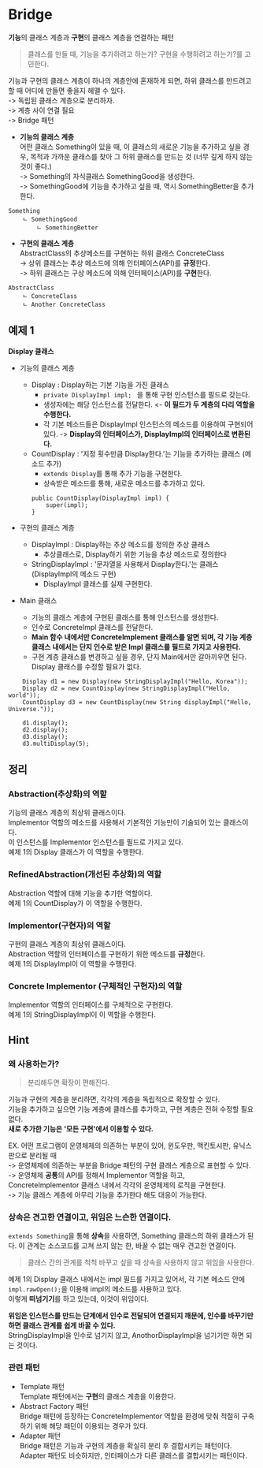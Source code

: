 # Bridge  

**기능**의 클래스 계층과 **구현**의 클래스 계층을 연결하는 패턴

> 클래스를 만들 때, 기능을 추가하려고 하는가? 구현을 수행하려고 하는가?를 고민한다.  

기능과 구현의 클래스 계층이 하나의 계층안에 혼재하게 되면, 하위 클래스를 만드려고 할 때 어디에 만들면 좋을지 헤맬 수 있다.  
-> 독립된 클래스 계층으로 분리하자.  
-> 계층 사이 연결 필요  
-> Bridge 패턴

* **기능의 클래스 계층**  
어떤 클래스 Something이 있을 때, 이 클래스의 새로운 기능을 추가하고 싶을 경우, 목적과 가까운 클래스를 찾아 그 하위 클래스를 만드는 것 (너무 깊게 하지 않는 것이 좋다.)  
-> Something의 자식클래스 SomethingGood을 생성한다.  
-> SomethingGood에 기능을 추가하고 싶을 때, 역시 SomethingBetter을 추가한다.
```
Something
    ㄴ SomethingGood
        ㄴ SomethingBetter
```
* **구현의 클래스 계층**  
AbstractClass의 추상메소드를 구현하는 하위 클래스 ConcreteClass  
-> 상위 클래스는 추상 메소드에 의해 인터페이스(API)를 **규정**한다.  
-> 하위 클래스는 구상 메소드에 의해 인터페이스(API)를 **구현**한다.  
```
AbstractClass
    ㄴ ConcreteClass
    ㄴ Another ConcreteClass
```

## 예제 1

**Display 클래스**

* 기능의 클래스 계층  
    * Display : Display하는 기본 기능을 가진 클래스  
        * ```private DisplayImpl impl; ``` 을 통해 구현 인스턴스를 필드로 갖는다.
        * 생성자에는 해당 인스턴스를 전달한다. <- **이 필드가 두 계층의 다리 역할을 수행한다.**
        * 각 기본 메소드들은 DisplayImpl 인스턴스의 메소드를 이용하여 구현되어 있다. -> **Display의 인터페이스가, DisplayImpl의 인터페이스로 변환된다.**
    * CountDisplay : '지정 횟수만큼 Display한다.'는 기능을 추가하는 클래스 (메소드 추가)
        * ```extends Display```를 통해 추가 기능을 구현한다.  
        * 상속받은 메소드를 통해, 새로운 메소드를 추가하고 있다.
        ```
        public CountDisplay(DisplayImpl impl) {
            super(impl);
        }
        ```
* 구현의 클래스 계층
    * DisplayImpl : Display하는 추상 메소드를 정의한 추상 클래스
        * 추상클래스로, Display하기 위한 기능을 추상 메소드로 정의한다
    * StringDisplayImpl : '문자열을 사용해서 Display한다.'는 클래스 (DisplayImpl의 메소드 구현)  
        * DisplayImpl 클래스를 실제 구현한다.

* Main 클래스  
    * 기능의 클래스 계층에 구현된 클래스를 통해 인스턴스를 생성한다. 
    * 인수로 ConcreteImpl 클래스를 전달한다.
    * **Main 함수 내에서만 ConcreteImplement 클래스를 알면 되며, 각 기능 계층 클래스 내에서는 단지 인수로 받은 Impl 클래스를 필드로 가지고 사용한다.**
    * 구현 계층 클래스를 변경하고 싶을 경우, 단지 Main에서만 갈아끼우면 된다. Display 클래스를 수정할 필요가 없다.
``` 
    Display d1 = new Display(new StringDisplayImpl("Hello, Korea"));
    Display d2 = new CountDisplay(new StringDisplayImpl("Hello, world"));
    CountDisplay d3 = new CountDisplay(new String displayImpl("Hello, Universe."));

    d1.display();
    d2.display();
    d3.display();
    d3.multiDisplay(5);
```

## 정리

### Abstraction(추상화)의 역할
기능의 클래스 계층의 최상위 클래스이다.  
Implementor 역할의 메소드를 사용해서 기본적인 기능만이 기술되어 있는 클래스이다.  
이 인스턴스를 Implementor 인스턴스를 필드로 가지고 있다.  
예제 1의 Display 클래스가 이 역할을 수행한다.

### RefinedAbstraction(개선된 추상화)의 역할
Abstraction 역할에 대해 기능을 추가한 역할이다.  
예제 1의 CountDisplay가 이 역할을 수행한다.

### Implementor(구현자)의 역할
구현의 클래스 계층의 최상위 클래스이다.  
Abstraction 역할의 인터페이스를 구현하기 위한 메소드를 **규정**한다.  
예제 1의 DisplayImpl이 이 역할을 수행한다.  

### Concrete Implementor (구체적인 구현자)의 역할
Implementor 역할의 인터페이스를 구체적으로 구현한다.  
예제 1의 StringDisplayImpl이 이 역할을 수행한다.

## Hint

### 왜 사용하는가?  

> 분리해두면 확장이 편해진다.  

기능과 구현의 계층을 분리하면, 각각의 계층을 독립적으로 확장할 수 있다.  
기능을 추가하고 싶으면 기능 계층에 클래스를 추가하고, 구현 계층은 전혀 수정할 필요 없다.  
**새로 추가한 기능은 '모든 구현'에서 이용할 수 있다.**  

EX. 어떤 프로그램이 운영체제의 의존하는 부분이 있어, 윈도우판, 맥킨토시판, 유닉스판으로 분리될 때  
-> 운영체제에 의존하는 부분을 Bridge 패턴의 구현 클래스 계층으로 표현할 수 있다.  
-> 운영체제 **공통**의 API를 정해서 Implementor 역할을 하고, ConcreteImplementor 클래스 내에서 각각의 운영체제의 로직을 구현한다.  
-> 기능 클래스 계층에 아무리 기능을 추가한다 해도 대응이 가능한다.  

### 상속은 견고한 연결이고, 위임은 느슨한 연결이다. 

```extends Something```을 통해 **상속**을 사용하면, Something 클래스의 하위 클래스가 된다. 이 관계는 소스코드를 고쳐 쓰지 않는 한, 바꿀 수 없는 매우 견고한 연결이다.
>  클래스 간의 관계를 척척 바꾸고 싶을 때 상속을 사용하지 않고 위임을 사용한다.  

예제 1의 Display 클래스 내에서는 impl 필드를 가지고 있어서, 각 기본 메소드 안에 ```impl.rawOpen();```을 이용해 impl의 메소드를 사용하고 있다.  
이렇게 **떠넘기기**를 하고 있는데, 이것이 위임이다.  

**위임은 인스턴스를 만드는 단계에서 인수로 전달되어 연결되지 깨문에, 인수를 바꾸기만 하면 클래스 관계를 쉽게 바꿀 수 있다.**  
StringDisplayImpl을 인수로 넘기지 않고, AnothorDisplayImpl을 넘기기만 하면 되는 것이다.  


### 관련 패턴

* Template 패턴  
  Template 패턴에서는 **구현**의 클래스 계층을 이용한다.
* Abstract Factory 패턴  
Bridge 패턴에 등장하는 ConcreteImplementor 역할을 환경에 맞춰 적절히 구축하기 위해 해당 패던이 이용되는 경우가 있다.  
* Adapter 패턴  
Bridge 패턴은 기능과 구현의 계층을 확실히 분리 후 결합시키는 패턴이다.  
Adapter 패턴도 비슷하지만, 인터페이스가 다른 클래스를 결합시키는 패턴이다.